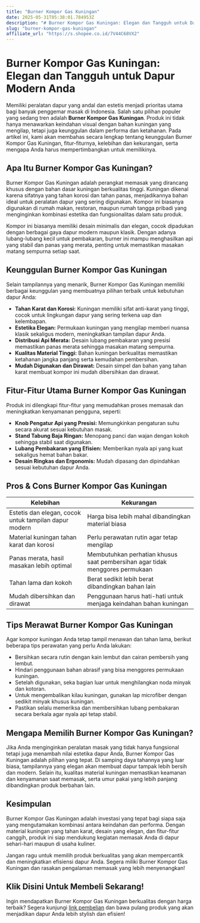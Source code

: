 ```yaml
---
title: "Burner Kompor Gas Kuningan"
date: 2025-05-31T05:38:01.784953Z
description: "# Burner Kompor Gas Kuningan: Elegan dan Tangguh untuk Dapur Modern Anda..."
slug: "burner-kompor-gas-kuningan"
affiliate_url: "https://s.shopee.co.id/7V44C68VX2"
---
```

# Burner Kompor Gas Kuningan: Elegan dan Tangguh untuk Dapur Modern Anda

Memiliki peralatan dapur yang andal dan estetis menjadi prioritas utama bagi banyak penggemar masak di Indonesia. Salah satu pilihan populer yang sedang tren adalah **Burner Kompor Gas Kuningan**. Produk ini tidak hanya menawarkan keindahan visual dengan bahan kuningan yang mengilap, tetapi juga keunggulan dalam performa dan ketahanan. Pada artikel ini, kami akan membahas secara lengkap tentang keunggulan Burner Kompor Gas Kuningan, fitur-fiturnya, kelebihan dan kekurangan, serta mengapa Anda harus mempertimbangkan untuk memilikinya.  

## Apa Itu Burner Kompor Gas Kuningan?

Burner Kompor Gas Kuningan adalah perangkat memasak yang dirancang khusus dengan bahan dasar kuningan berkualitas tinggi. Kuningan dikenal karena sifatnya yang tahan korosi dan tahan panas, menjadikannya bahan ideal untuk peralatan dapur yang sering digunakan. Kompor ini biasanya digunakan di rumah makan, restoran, maupun rumah tangga pribadi yang menginginkan kombinasi estetika dan fungsionalitas dalam satu produk.  

Kompor ini biasanya memiliki desain minimalis dan elegan, cocok dipadukan dengan berbagai gaya dapur modern maupun klasik. Dengan adanya lubang-lubang kecil untuk pembakaran, burner ini mampu menghasilkan api yang stabil dan panas yang merata, penting untuk memastikan masakan matang sempurna setiap saat.  

## Keunggulan Burner Kompor Gas Kuningan  

Selain tampilannya yang menarik, Burner Kompor Gas Kuningan memiliki berbagai keunggulan yang membuatnya pilihan terbaik untuk kebutuhan dapur Anda:  

- **Tahan Karat dan Korosi:** Kuningan memiliki sifat anti-karat yang tinggi, cocok untuk lingkungan dapur yang sering terkena uap dan kelembapan.  
- **Estetika Elegan:** Permukaan kuningan yang mengilap memberi nuansa klasik sekaligus modern, meningkatkan tampilan dapur Anda.  
- **Distribusi Api Merata:** Desain lubang pembakaran yang presisi memastikan panas merata sehingga masakan matang sempurna.  
- **Kualitas Material Tinggi:** Bahan kuningan berkualitas memastikan ketahanan jangka panjang serta kemudahan pembersihan.  
- **Mudah Digunakan dan Dirawat:** Desain simpel dan bahan yang tahan karat membuat kompor ini mudah dibersihkan dan dirawat.  

## Fitur-Fitur Utama Burner Kompor Gas Kuningan  

Produk ini dilengkapi fitur-fitur yang memudahkan proses memasak dan meningkatkan kenyamanan pengguna, seperti:  

- **Knob Pengatur Api yang Presisi:** Memungkinkan pengaturan suhu secara akurat sesuai kebutuhan masak.  
- **Stand Tabung Baja Ringan:** Menopang panci dan wajan dengan kokoh sehingga stabil saat digunakan.  
- **Lubang Pembakaran yang Efisien:** Memberikan nyala api yang kuat sekaligus hemat bahan bakar.  
- **Desain Ringkas dan Ergonomis:** Mudah dipasang dan dipindahkan sesuai kebutuhan dapur Anda.  

## Pros & Cons Burner Kompor Gas Kuningan  

| Kelebihan | Kekurangan |  
|--------------|--------------|  
| Estetis dan elegan, cocok untuk tampilan dapur modern | Harga bisa lebih mahal dibandingkan material biasa |  
| Material kuningan tahan karat dan korosi | Perlu perawatan rutin agar tetap mengilap |  
| Panas merata, hasil masakan lebih optimal | Membutuhkan perhatian khusus saat pembersihan agar tidak menggores permukaan |  
| Tahan lama dan kokoh | Berat sedikit lebih berat dibandingkan bahan lain |  
| Mudah dibersihkan dan dirawat | Penggunaan harus hati-hati untuk menjaga keindahan bahan kuningan |  

## Tips Merawat Burner Kompor Gas Kuningan  

Agar kompor kuningan Anda tetap tampil menawan dan tahan lama, berikut beberapa tips perawatan yang perlu Anda lakukan:  

- Bersihkan secara rutin dengan kain lembut dan cairan pembersih yang lembut.  
- Hindari penggunaan bahan abrasif yang bisa menggores permukaan kuningan.  
- Setelah digunakan, seka bagian luar untuk menghilangkan noda minyak dan kotoran.  
- Untuk mengembalikan kilau kuningan, gunakan lap microfiber dengan sedikit minyak khusus kuningan.  
- Pastikan selalu memeriksa dan membersihkan lubang pembakaran secara berkala agar nyala api tetap stabil.  

## Mengapa Memilih Burner Kompor Gas Kuningan?  

Jika Anda menginginkan peralatan masak yang tidak hanya fungsional tetapi juga menambah nilai estetika dapur Anda, Burner Kompor Gas Kuningan adalah pilihan yang tepat. Di samping daya tahannya yang luar biasa, tampilannya yang elegan akan membuat dapur tampak lebih bersih dan modern. Selain itu, kualitas material kuningan memastikan keamanan dan kenyamanan saat memasak, serta umur pakai yang lebih panjang dibandingkan produk berbahan lain.  

## Kesimpulan  

Burner Kompor Gas Kuningan adalah investasi yang tepat bagi siapa saja yang mengutamakan kombinasi antara keindahan dan performa. Dengan material kuningan yang tahan karat, desain yang elegan, dan fitur-fitur canggih, produk ini siap mendukung kegiatan memasak Anda di dapur sehari-hari maupun di usaha kuliner.  

Jangan ragu untuk memilih produk berkualitas yang akan mempercantik dan meningkatkan efisiensi dapur Anda. Segera miliki Burner Kompor Gas Kuningan dan rasakan pengalaman memasak yang lebih menyenangkan!  

## Klik Disini Untuk Membeli Sekarang!  

Ingin mendapatkan Burner Kompor Gas Kuningan berkualitas dengan harga terbaik? Segera kunjungi [link pembelian](https://s.shopee.co.id/7V44C68VX2) dan bawa pulang produk yang akan menjadikan dapur Anda lebih stylish dan efisien!